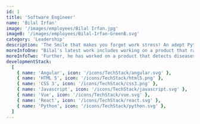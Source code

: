 ```yaml
---
id: 1
title: 'Software Engineer'
name: 'Bilal Irfan'
image: '/images/employees/Bilal Irfan.jpg'
imageB: '/images/employees/Bilal-Irfan-GreenB.svg'
category: 'Leadership'
description: 'The Smile that makes you forget work stress! An adept Python developer with extensive knowledge of Django framework & NLP algorithms, while having a strong appetite for outdoor games!'
moreInfoOne: "Bilal's latest work includes working on a product that ranks entities from the Internet. Using Python Django, NLP, Postgresql, Docker, and GitHub, Bilal was able to Integrate and develop REST APIs, implemented ranking algorithms, wrote CronJobs, and integrated Hugging Face Transformer models for NLP."
moreInfoTwo: 'Further, he has worked on a product that detects diseases using Machine Learning Algorithms. Using Django, image processing, Postgresql, and GitHub; he worked on designing and writing database queries along with training the prediction model for accurate detection. He has also worked on a CMS system, creating custom modules for the admin panel, and a summary evaluation feature for the employee using Python Django.'
developmentStack:
  [
    { name: 'Angular', icon: '/icons/TechStack/angular.svg' },
    { name: 'HTML 5', icon: '/icons/TechStack/html5.png' },
    { name: 'CSS 3', icon: '/icons/TechStack/css3.png' },
    { name: 'Javascript', icon: '/icons/TechStack/javascript.svg' },
    { name: 'Vue', icon: '/icons/TechStack/vue.svg' },
    { name: 'React', icon: '/icons/TechStack/react.svg' },
    { name: 'Python', icon: '/icons/TechStack/python.svg' },
  ]
---
```

